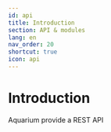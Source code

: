 ```yaml
---
id: api
title: Introduction
section: API & modules
lang: en
nav_order: 20
shortcut: true
icon: api
---
```


# Introduction

Aquarium provide a REST API
